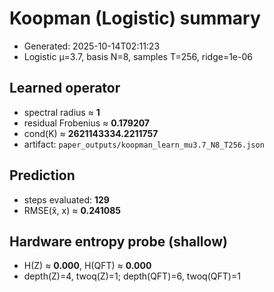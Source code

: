 # Koopman (Logistic) summary

- Generated: 2025-10-14T02:11:23
- Logistic μ=3.7, basis N=8, samples T=256, ridge=1e-06

## Learned operator
- spectral radius ≈ **1**
- residual Frobenius ≈ **0.179207**
- cond(K) ≈ **2621143334.2211757**
- artifact: `paper_outputs/koopman_learn_mu3.7_N8_T256.json`

## Prediction
- steps evaluated: **129**
- RMSE(x̂, x) ≈ **0.241085**

## Hardware entropy probe (shallow)
- H(Z) ≈ **0.000**, H(QFT) ≈ **0.000**
- depth(Z)=4, twoq(Z)=1; depth(QFT)=6, twoq(QFT)=1
